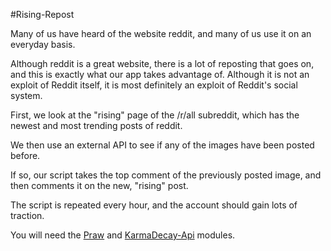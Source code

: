 #Rising-Repost

Many of us have heard of the website reddit, and many of us use it on an everyday basis.

Although reddit is a great website, there is a lot of reposting that goes on, and this is exactly what our app takes advantage of. Although it is not an exploit of Reddit itself, it is most definitely an exploit of Reddit's social system.

First, we look at the "rising" page of the /r/all subreddit, which has the newest and most trending posts of reddit.

We then use an external API to see if any of the images have been posted before.

If so, our script takes the top comment of the previously posted image, and then comments it on the new, "rising" post.

The script is repeated every hour, and the account should gain lots of traction.

You will need the [Praw](https://github.com/praw-dev/praw) and [KarmaDecay-Api](https://github.com/ethanhjennings/karmadecay-api) modules.
